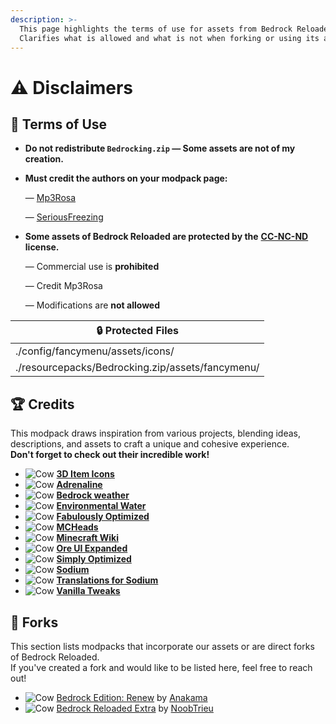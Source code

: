 ```yaml
---
description: >-
  This page highlights the terms of use for assets from Bedrock Reloaded.
  Clarifies what is allowed and what is not when forking or using its assets.
---
```


# ⚠️ Disclaimers

## 📝 Terms of Use

* **Do not redistribute `Bedrocking.zip` — Some assets are not of my creation.**
*   **Must credit the authors on your modpack page:**

    — [Mp3Rosa](https://www.instagram.com/_mp3rosa_)

    — [SeriousFreezing](https://modrinth.com/user/SeriousFreezing)
*   **Some assets of Bedrock Reloaded are protected by the** [**CC-NC-ND**](https://www.tldrlegal.com/license/creative-commons-attribution-noncommercial-noderivs-cc-nc-nd) **license.**

    — Commercial use is **prohibited**

    — Credit Mp3Rosa

    — Modifications are **not allowed**

| 🔒 Protected Files                               |
| ------------------------------------------------ |
| ./config/fancymenu/assets/icons/                 |
| ./resourcepacks/Bedrocking.zip/assets/fancymenu/ |

## 🏆 Credits

This modpack draws inspiration from various projects, blending ideas, descriptions, and assets to craft a unique and cohesive experience.\
**Don't forget to check out their incredible work!**

* <img src="https://cdn.modrinth.com/data/gP7cr23D/d527f4a2087d5f8f6a295f210d934e1d0198b1e2.png" alt="Cow" data-size="line"> [**3D Item Icons**](https://modrinth.com/resourcepack/3d-items-mintynoura)
* <img src="https://cdn.modrinth.com/data/BYN9yKrV/61168475f1a9ef2823aa0d248533ba42134ca62e_96.webp" alt="Cow" data-size="line"> [**Adrenaline**](https://modrinth.com/modpack/adrenaline)
* <img src="https://cdn.modrinth.com/data/rHmRLTXm/fb4315ab8e919ec56671c6d41311ed2462cdcf24_96.webp" alt="Cow" data-size="line"> [**Bedrock weather**](https://modrinth.com/resourcepack/bedrock-weather)
* <img src="https://cdn.modrinth.com/data/5QsxmK1S/d64a9433eefbdc2a62d5c041dbaea15a2a474bf4_96.webp" alt="Cow" data-size="line"> [**Environmental Water**](https://modrinth.com/resourcepack/environmental-water)
* <img src="https://cdn.modrinth.com/data/1KVo5zza/9f1ded4949c2a9db5ca382d3bcc912c7245486b4_96.webp" alt="Cow" data-size="line"> [**Fabulously Optimized**](https://modrinth.com/modpack/fabulously-optimized)
* <img src="https://mc-heads.net/avatar/c5ef334745934f398bb12eaa40dd986e/50" alt="Cow" data-size="line"> [**MCHeads**](https://mc-heads.net/)
* <img src="https://images.wikia.com/minecraft_gamepedia/images/b/bc/Wiki.png" alt="Cow" data-size="line"> [**Minecraft Wiki**](https://minecraft.wiki/)
* <img src="https://cdn.modrinth.com/data/xvBRGlBo/52aeec503d6a5a8c9592fee0f8ad699221292d10.png" alt="Cow" data-size="line"> [**Ore UI Expanded**](https://modrinth.com/resourcepack/ore-ui-expanded)
* <img src="https://cdn.modrinth.com/data/BYfVnHa7/7f8dc20fc0edd29fd95819a6f40938be0b9cadfa_96.webp" alt="Cow" data-size="line"> [**Simply Optimized**](https://modrinth.com/modpack/sop)
* <img src="https://cdn.modrinth.com/data/AANobbMI/295862f4724dc3f78df3447ad6072b2dcd3ef0c9_96.webp" alt="Cow" data-size="line"> [**Sodium**](https://modrinth.com/mod/sodium)
* <img src="https://cdn.modrinth.com/data/yfDziwn1/907581019df45903df237952ce8d10ac37134cb5_96.webp" alt="Cow" data-size="line"> [**Translations for Sodium**](https://modrinth.com/resourcepack/translations-for-sodium)
* <img src="https://c10.patreonusercontent.com/4/patreon-media/p/campaign/5070647/84085c9886504173ab7c2339aa43b15c/eyJoIjozNjAsInciOjM2MH0%3D/2.png?token-time=1745539200&#x26;token-hash=fXl4w5hG7u8r0YnGxa9Kicl_UCsbQyoQAGKooHyAhEk%3D" alt="Cow" data-size="line"> [**Vanilla Tweaks**](https://vanillatweaks.net/about/)

## 🔀 Forks

This section lists modpacks that incorporate our assets or are direct forks of Bedrock Reloaded.\
If you've created a fork and would like to be listed here, feel free to reach out!

* <img src="https://cdn.modrinth.com/data/1rywjt8g/fee029799e55f502fd87df30916cfe021d729470_96.webp" alt="Cow" data-size="line"> [Bedrock Edition: Renew](https://modrinth.com/modpack/bedrock-edition-modpack) by [Anakama](https://modrinth.com/user/Anakama)
* <img src="https://cdn.modrinth.com/data/4cgYsINp/a81aaecb09a71cc6414527a917a2becb1747ff39_96.webp" alt="Cow" data-size="line"> [Bedrock Reloaded Extra](https://modrinth.com/modpack/bedrock-reloaded-extra) by [NoobTrieu](https://modrinth.com/user/NoobTrieu)
